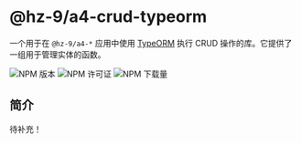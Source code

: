 # @hz-9/a4-crud-typeorm

一个用于在 `@hz-9/a4-*` 应用中使用 [TypeORM] 执行 CRUD 操作的库。它提供了一组用于管理实体的函数。

![NPM 版本][npm-version-url] ![NPM 许可证][npm-license-url] ![NPM 下载量][npm-downloads-url]

[TypeORM]: https://typeorm.io/
[npm-version-url]: https://img.shields.io/npm/v/@hz-9/a4-crud-typeorm
[npm-license-url]: https://img.shields.io/npm/l/@hz-9/a4-crud-typeorm
[npm-downloads-url]: https://img.shields.io/npm/d18m/@hz-9/a4-crud-typeorm

## 简介

待补充！
<!-- TODO -->
